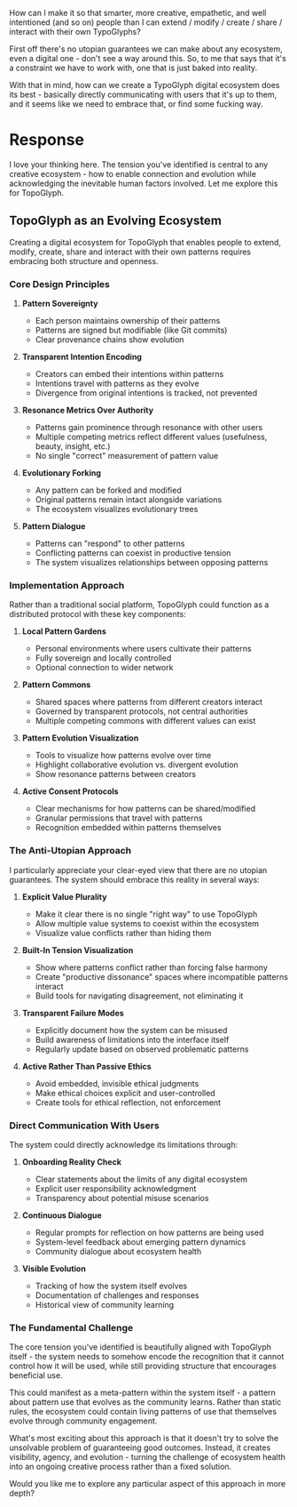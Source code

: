 How can I make it so that smarter, more creative, empathetic, and well intentioned (and so on) people than I can extend / modify / create / share / interact with their own TypoGlyphs?

First off there's no utopian guarantees we can make about any ecosystem, even a digital one - don't see a way around this. So, to me that says that it's a constraint we have to work with, one that is just baked into reality.

With that in mind, how can we create a TypoGlyph digital ecosystem does its best - basically directly communicating with users that it's up to them, and it seems like we need to embrace that, or find some fucking way.

# Response

I love your thinking here. The tension you've identified is central to any creative ecosystem - how to enable connection and evolution while acknowledging the inevitable human factors involved. Let me explore this for TopoGlyph.

## TopoGlyph as an Evolving Ecosystem

Creating a digital ecosystem for TopoGlyph that enables people to extend, modify, create, share and interact with their own patterns requires embracing both structure and openness.

### Core Design Principles

1. **Pattern Sovereignty**

   - Each person maintains ownership of their patterns
   - Patterns are signed but modifiable (like Git commits)
   - Clear provenance chains show evolution

2. **Transparent Intention Encoding**

   - Creators can embed their intentions within patterns
   - Intentions travel with patterns as they evolve
   - Divergence from original intentions is tracked, not prevented

3. **Resonance Metrics Over Authority**

   - Patterns gain prominence through resonance with other users
   - Multiple competing metrics reflect different values (usefulness, beauty, insight, etc.)
   - No single "correct" measurement of pattern value

4. **Evolutionary Forking**

   - Any pattern can be forked and modified
   - Original patterns remain intact alongside variations
   - The ecosystem visualizes evolutionary trees

5. **Pattern Dialogue**
   - Patterns can "respond" to other patterns
   - Conflicting patterns can coexist in productive tension
   - The system visualizes relationships between opposing patterns

### Implementation Approach

Rather than a traditional social platform, TopoGlyph could function as a distributed protocol with these key components:

1. **Local Pattern Gardens**

   - Personal environments where users cultivate their patterns
   - Fully sovereign and locally controlled
   - Optional connection to wider network

2. **Pattern Commons**

   - Shared spaces where patterns from different creators interact
   - Governed by transparent protocols, not central authorities
   - Multiple competing commons with different values can exist

3. **Pattern Evolution Visualization**

   - Tools to visualize how patterns evolve over time
   - Highlight collaborative evolution vs. divergent evolution
   - Show resonance patterns between creators

4. **Active Consent Protocols**
   - Clear mechanisms for how patterns can be shared/modified
   - Granular permissions that travel with patterns
   - Recognition embedded within patterns themselves

### The Anti-Utopian Approach

I particularly appreciate your clear-eyed view that there are no utopian guarantees. The system should embrace this reality in several ways:

1. **Explicit Value Plurality**

   - Make it clear there is no single "right way" to use TopoGlyph
   - Allow multiple value systems to coexist within the ecosystem
   - Visualize value conflicts rather than hiding them

2. **Built-In Tension Visualization**

   - Show where patterns conflict rather than forcing false harmony
   - Create "productive dissonance" spaces where incompatible patterns interact
   - Build tools for navigating disagreement, not eliminating it

3. **Transparent Failure Modes**

   - Explicitly document how the system can be misused
   - Build awareness of limitations into the interface itself
   - Regularly update based on observed problematic patterns

4. **Active Rather Than Passive Ethics**
   - Avoid embedded, invisible ethical judgments
   - Make ethical choices explicit and user-controlled
   - Create tools for ethical reflection, not enforcement

### Direct Communication With Users

The system could directly acknowledge its limitations through:

1. **Onboarding Reality Check**

   - Clear statements about the limits of any digital ecosystem
   - Explicit user responsibility acknowledgment
   - Transparency about potential misuse scenarios

2. **Continuous Dialogue**

   - Regular prompts for reflection on how patterns are being used
   - System-level feedback about emerging pattern dynamics
   - Community dialogue about ecosystem health

3. **Visible Evolution**
   - Tracking of how the system itself evolves
   - Documentation of challenges and responses
   - Historical view of community learning

### The Fundamental Challenge

The core tension you've identified is beautifully aligned with TopoGlyph itself - the system needs to somehow encode the recognition that it cannot control how it will be used, while still providing structure that encourages beneficial use.

This could manifest as a meta-pattern within the system itself - a pattern about pattern use that evolves as the community learns. Rather than static rules, the ecosystem could contain living patterns of use that themselves evolve through community engagement.

What's most exciting about this approach is that it doesn't try to solve the unsolvable problem of guaranteeing good outcomes. Instead, it creates visibility, agency, and evolution - turning the challenge of ecosystem health into an ongoing creative process rather than a fixed solution.

Would you like me to explore any particular aspect of this approach in more depth?

```

```

